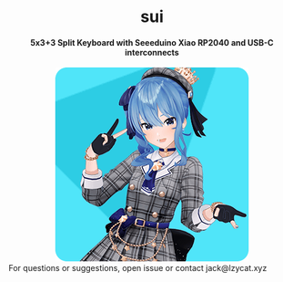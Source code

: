<div align="center">
  <h1>sui</h1>
  <h4>5x3+3 Split Keyboard with Seeeduino Xiao RP2040 and USB-C interconnects</h4>
  
  <img src="img/suisei.png">
</div>
For questions or suggestions, open issue or contact jack@lzycat.xyz
